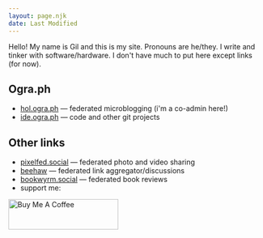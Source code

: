 ```yaml
---
layout: page.njk
date: Last Modified
---
```


Hello! My name is Gil and this is my site. Pronouns are he/they. I write and tinker with software/hardware. I don't have much to put here except links (for now).

## Ogra.ph

- [hol.ogra.ph](https://hol.ogra.ph/@gil) &mdash; federated microblogging (i'm a co-admin here!)
- [ide.ogra.ph](https://ide.ogra.ph/gil) &mdash; code and other git projects

## Other links
- [pixelfed.social](https://pixelfed.social/kalanggam) &mdash; federated photo and video sharing
- [beehaw](https://beehaw.org/u/kalanggam) &mdash; federated link aggregator/discussions
- [bookwyrm.social](https://bookwyrm.social/user/kalanggam) &mdash; federated book reviews
- support me:

<a href="https://www.buymeacoffee.com/gilcaley" target="_blank"><img src="https://cdn.buymeacoffee.com/buttons/v2/default-violet.png" alt="Buy Me A Coffee" style="height: 60px !important;width: 217px !important;" ></a>